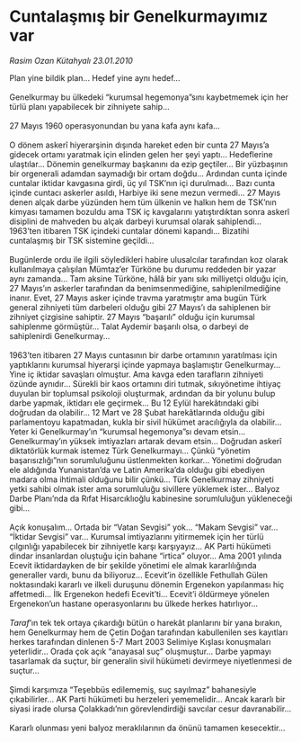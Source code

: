 # Cuntalaşmış bir Genelkurmayımız var

*Rasim Ozan Kütahyalı 23.01.2010*

<div class="taraf_structure_2col_1zq">
<div class="margen_n">



 <p>Plan yine bildik plan... Hedef yine aynı hedef... <br/><br/>Genelkurmay bu ülkedeki “kurumsal hegemonya”sını kaybetmemek için her türlü planı yapabilecek bir zihniyete sahip... <br/><br/>27 Mayıs 1960 operasyonundan bu yana kafa aynı kafa... <br/><br/>O dönem askerî hiyerarşinin dışında hareket eden bir cunta 27 Mayıs’a gidecek ortamı yaratmak için elinden gelen her şeyi yaptı... Hedeflerine ulaştılar... Dönemin genelkurmay başkanını da ezip geçtiler... Bir yüzbaşının bir orgenerali adamdan saymadığı bir ortam doğdu... Ardından cunta içinde cuntalar iktidar kavgasına girdi, üç yıl TSK’nın içi durulmadı... Bazı cunta içinde cuntacı askerler asıldı, Harbiye iki sene mezun vermedi... 27 Mayıs denen alçak darbe yüzünden hem tüm ülkenin ve halkın hem de TSK’nın kimyası tamamen bozuldu ama TSK iç kavgalarını yatıştırdıktan sonra askerî disiplini de mahveden bu alçak darbeyi kurumsal olarak sahiplendi... 1963’ten itibaren TSK içindeki cuntalar dönemi kapandı... Bizatihi cuntalaşmış bir TSK sistemine geçildi... <br/><br/>Bugünlerde ordu ile ilgili söyledikleri habire ulusalcılar tarafından koz olarak kullanılmaya çalışılan Mümtaz’er Türköne bu durumu reddeden bir yazar aynı zamanda... Tam aksine Türköne, hâlâ bir yanı sıkı milliyetçi olduğu için, 27 Mayıs’ın askerler tarafından da benimsenmediğine, sahiplenilmediğine inanır. Evet, 27 Mayıs asker içinde travma yaratmıştır ama bugün Türk general zihniyeti tüm darbeleri olduğu gibi 27 Mayıs’ı da sahiplenen bir zihniyet çizgisine sahiptir. 27 Mayıs “başarılı” olduğu için kurumsal sahiplenme görmüştür... Talat Aydemir başarılı olsa, o darbeyi de sahiplenirdi Genelkurmay... <br/><br/>1963’ten itibaren 27 Mayıs cuntasının bir darbe ortamının yaratılması için yaptıklarını kurumsal hiyerarşi içinde yapmaya başlamıştır Genelkurmay... Yine iç iktidar savaşları olmuştur. Ama kavga eden tarafların zihniyeti özünde aynıdır... Sürekli bir kaos ortamını diri tutmak, sıkıyönetime ihtiyaç duyulan bir toplumsal psikoloji oluşturmak, ardından da bir yolunu bulup darbe yapmak, iktidarı ele geçirmek... Bu 12 Eylül harekâtındaki gibi doğrudan da olabilir... 12 Mart ve 28 Şubat harekâtlarında olduğu gibi parlamentoyu kapatmadan, kukla bir sivil hükümet aracılığıyla da olabilir... Yeter ki Genelkurmay’ın “kurumsal hegemonya”sı devam etsin... Genelkurmay’ın yüksek imtiyazları artarak devam etsin... Doğrudan askerî diktatörlük kurmak istemez Türk Genelkurmayı... Çünkü “yönetim başarısızlığı”nın sorumluluğunu üstlenmekten korkar... Yönetimi doğrudan ele aldığında Yunanistan’da ve Latin Amerika’da olduğu gibi ebediyen madara olma ihtimali olduğunu bilir çünkü... Türk Genelkurmay zihniyeti yetki sahibi olmak ister ama sorumluluğu sivillere yüklemek ister... Balyoz Darbe Planı’nda da Rıfat Hisarcıklıoğlu kabinesine sorumluluğun yükleneceği gibi... <br/><br/>Açık konuşalım... Ortada bir “Vatan Sevgisi” yok... “Makam Sevgisi” var... “İktidar Sevgisi” var... Kurumsal imtiyazlarını yitirmemek için her türlü çılgınlığı yapabilecek bir zihniyetle karşı karşıyayız... AK Parti hükümeti dindar insanlardan oluştuğu için bahane “irtica” oluyor... Ama 2001 yılında Ecevit iktidardayken de bir şekilde yönetimi ele almak kararlılığında generaller vardı, bunu da biliyoruz... Ecevit’in özellikle Fethullah Gülen noktasındaki kararlı ve ilkeli duruşunu dönemin Ergenekon yapılanması hiç affetmedi... İlk Ergenekon hedefi Ecevit’ti... Ecevit’i öldürmeye yönelen Ergenekon’un hastane operasyonlarını bu ülkede herkes hatırlıyor...<i> <br/><br/>Taraf</i>’ın tek tek ortaya çıkardığı bütün o harekât planlarını bir yana bırakın, hem Genelkurmay hem de Çetin Doğan tarafından kabullenilen ses kayıtları herkes tarafından dinlenen 5-7 Mart 2003 Selimiye Kışlası konuşmaları yeterlidir... Orada çok açık “anayasal suç” oluşmuştur... Darbe yapmayı tasarlamak da suçtur, bir generalin sivil hükümeti devirmeye niyetlenmesi de suçtur... <br/><br/>Şimdi karşımıza “Teşebbüs edilememiş, suç sayılmaz” bahanesiyle çıkabilirler... AK Parti hükümeti bu herzeleri yememelidir... Ancak kararlı bir siyasi irade olursa Çolakkadı’nın görevlendirdiği savcılar cesur davranabilir... <br/><br/>Kararlı olunması yeni balyoz meraklılarının da önünü tamamen kesecektir...</p>
<br/>
<br/>
<br/>



<br/>


<div id="taraf_not">
</div>

</div>


</div>
